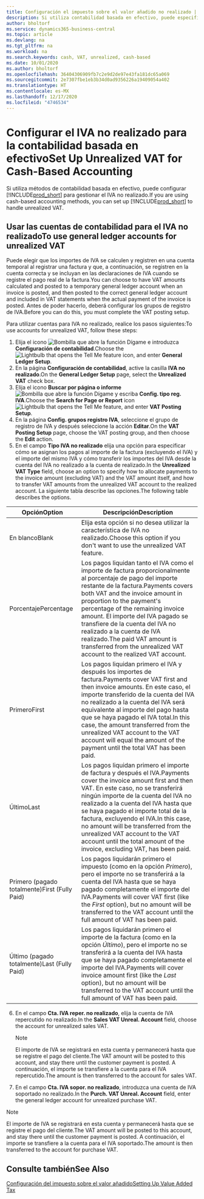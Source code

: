 ```yaml
---
title: Configuración el impuesto sobre el valor añadido no realizado | Documentos de Microsoft
description: Si utiliza contabilidad basada en efectivo, puede especificar cómo gestionar el IVA no realizado para venta y compras.
author: bholtorf
ms.service: dynamics365-business-central
ms.topic: article
ms.devlang: na
ms.tgt_pltfrm: na
ms.workload: na
ms.search.keywords: cash, VAT, unrealized, cash-based
ms.date: 10/01/2020
ms.author: bholtorf
ms.openlocfilehash: 36404306909fb7c2e9d2de97e43fa181dc65a069
ms.sourcegitcommit: 2e7307fbe1eb3b34d0ad9356226a19409054a402
ms.translationtype: HT
ms.contentlocale: es-MX
ms.lasthandoff: 12/17/2020
ms.locfileid: "4746534"
---
```

# <a name="set-up-unrealized-vat-for-cash-based-accounting"></a><span data-ttu-id="8682f-103">Configurar el IVA no realizado para la contabilidad basada en efectivo</span><span class="sxs-lookup"><span data-stu-id="8682f-103">Set Up Unrealized VAT for Cash-Based Accounting</span></span>
<span data-ttu-id="8682f-104">Si utiliza métodos de contabilidad basada en efectivo, puede configurar [!INCLUDE[prod_short](includes/prod_short.md)] para gestionar el IVA no realizado.</span><span class="sxs-lookup"><span data-stu-id="8682f-104">If you are using cash-based accounting methods, you can set up [!INCLUDE[prod_short](includes/prod_short.md)] to handle unrealized VAT.</span></span>

## <a name="to-use-general-ledger-accounts-for-unrealized-vat"></a><span data-ttu-id="8682f-105">Usar las cuentas de contabilidad para el IVA no realizado</span><span class="sxs-lookup"><span data-stu-id="8682f-105">To use general ledger accounts for unrealized VAT</span></span>
<span data-ttu-id="8682f-106">Puede elegir que los importes de IVA se calculen y registren en una cuenta temporal al registrar una factura y que, a continuación, se registren en la cuenta correcta y se incluyan en las declaraciones de IVA cuando se registre el pago real de la factura.</span><span class="sxs-lookup"><span data-stu-id="8682f-106">You can choose to have VAT amounts calculated and posted to a temporary general ledger account when an invoice is posted, and then posted to the correct general ledger account and included in VAT statements when the actual payment of the invoice is posted.</span></span> <span data-ttu-id="8682f-107">Antes de poder hacerlo, deberá configurar los grupos de registro de IVA.</span><span class="sxs-lookup"><span data-stu-id="8682f-107">Before you can do this, you must complete the VAT posting setup.</span></span>

<span data-ttu-id="8682f-108">Para utilizar cuentas para IVA no realizado, realice los pasos siguientes:</span><span class="sxs-lookup"><span data-stu-id="8682f-108">To use accounts for unrealized VAT, follow these steps:</span></span>
1. <span data-ttu-id="8682f-109">Elija el icono ![Bombilla que abre la función Dígame](media/ui-search/search_small.png "Dígame qué desea hacer") e introduzca **Configuración de contabilidad**.</span><span class="sxs-lookup"><span data-stu-id="8682f-109">Choose the ![Lightbulb that opens the Tell Me feature](media/ui-search/search_small.png "Tell me what you want to do") icon, and enter **General Ledger Setup**.</span></span>
2. <span data-ttu-id="8682f-110">En la página **Configuración de contabilidad**, active la casilla **IVA no realizado**.</span><span class="sxs-lookup"><span data-stu-id="8682f-110">On the **General Ledger Setup** page, select the **Unrealized VAT** check box.</span></span>
3. <span data-ttu-id="8682f-111">Elija el icono **Buscar por página o informe** ![Bombilla que abre la función Dígame](media/ui-search/search_small.png "Dígame qué desea hacer") y escriba **Config. tipo reg. IVA**.</span><span class="sxs-lookup"><span data-stu-id="8682f-111">Choose the **Search for Page or Report** icon ![Lightbulb that opens the Tell Me feature](media/ui-search/search_small.png "Tell me what you want to do"), and enter **VAT Posting Setup**.</span></span>
4. <span data-ttu-id="8682f-112">En la página **Config. grupos registro IVA**, seleccione el grupo de registro de IVA y después seleccione la acción **Editar**.</span><span class="sxs-lookup"><span data-stu-id="8682f-112">On the **VAT Posting Setup** page, choose the VAT posting group, and then choose the **Edit** action.</span></span>
5. <span data-ttu-id="8682f-113">En el campo **Tipo IVA no realizado** elija una opción para especificar cómo se asignan los pagos al importe de la factura (excluyendo el IVA) y el importe del mismo IVA y cómo transferir los importes del IVA desde la cuenta del IVA no realizado a la cuenta de realizado.</span><span class="sxs-lookup"><span data-stu-id="8682f-113">In the **Unrealized VAT Type** field, choose an option to specify how to allocate payments to the invoice amount (excluding VAT) and the VAT amount itself, and how to transfer VAT amounts from the unrealized VAT account to the realized account.</span></span> <span data-ttu-id="8682f-114">La siguiente tabla describe las opciones.</span><span class="sxs-lookup"><span data-stu-id="8682f-114">The following table describes the options.</span></span>

| <span data-ttu-id="8682f-115">Opción</span><span class="sxs-lookup"><span data-stu-id="8682f-115">Option</span></span> | <span data-ttu-id="8682f-116">Descripción</span><span class="sxs-lookup"><span data-stu-id="8682f-116">Description</span></span> |
| --- | --- |
| <span data-ttu-id="8682f-117">En blanco</span><span class="sxs-lookup"><span data-stu-id="8682f-117">Blank</span></span> | <span data-ttu-id="8682f-118">Elija esta opción si no desea utilizar la característica de IVA no realizado.</span><span class="sxs-lookup"><span data-stu-id="8682f-118">Choose this option if you don't want to use the unrealized VAT feature.</span></span> |
| <span data-ttu-id="8682f-119">Porcentaje</span><span class="sxs-lookup"><span data-stu-id="8682f-119">Percentage</span></span> | <span data-ttu-id="8682f-120">Los pagos liquidan tanto el IVA como el importe de factura proporcionalmente al porcentaje de pago del importe restante de la factura.</span><span class="sxs-lookup"><span data-stu-id="8682f-120">Payments covers both VAT and the invoice amount in proportion to the payment's percentage of the remaining invoice amount.</span></span> <span data-ttu-id="8682f-121">El importe del IVA pagado se transfiere de la cuenta del IVA no realizado a la cuenta de IVA realizado.</span><span class="sxs-lookup"><span data-stu-id="8682f-121">The paid VAT amount is transferred from the unrealized VAT account to the realized VAT account.</span></span> |
| <span data-ttu-id="8682f-122">Primero</span><span class="sxs-lookup"><span data-stu-id="8682f-122">First</span></span> | <span data-ttu-id="8682f-123">Los pagos liquidan primero el IVA y después los importes de factura.</span><span class="sxs-lookup"><span data-stu-id="8682f-123">Payments cover VAT first and then invoice amounts.</span></span> <span data-ttu-id="8682f-124">En este caso, el importe transferido de la cuenta del IVA no realizado a la cuenta del IVA será equivalente al importe del pago hasta que se haya pagado el IVA total.</span><span class="sxs-lookup"><span data-stu-id="8682f-124">In this case, the amount transferred from the unrealized VAT account to the VAT account will equal the amount of the payment until the total VAT has been paid.</span></span> |
| <span data-ttu-id="8682f-125">Último</span><span class="sxs-lookup"><span data-stu-id="8682f-125">Last</span></span> | <span data-ttu-id="8682f-126">Los pagos liquidan primero el importe de factura y después el IVA.</span><span class="sxs-lookup"><span data-stu-id="8682f-126">Payments cover the invoice amount first and then VAT.</span></span> <span data-ttu-id="8682f-127">En este caso, no se transferirá ningún importe de la cuenta del IVA no realizado a la cuenta del IVA hasta que se haya pagado el importe total de la factura, excluyendo el IVA.</span><span class="sxs-lookup"><span data-stu-id="8682f-127">In this case, no amount will be transferred from the unrealized VAT account to the VAT account until the total amount of the invoice, excluding VAT, has been paid.</span></span> |
| <span data-ttu-id="8682f-128">Primero (pagado totalmente)</span><span class="sxs-lookup"><span data-stu-id="8682f-128">First (Fully Paid)</span></span> | <span data-ttu-id="8682f-129">Los pagos liquidarán primero el impuesto (como en la opción _Primero_), pero el importe no se transferirá a la cuenta del IVA hasta que se haya pagado completamente el importe del IVA.</span><span class="sxs-lookup"><span data-stu-id="8682f-129">Payments will cover VAT first (like the _First_ option), but no amount will be transferred to the VAT account until the full amount of VAT has been paid.</span></span> |
| <span data-ttu-id="8682f-130">Último (pagado totalmente)</span><span class="sxs-lookup"><span data-stu-id="8682f-130">Last (Fully Paid)</span></span> | <span data-ttu-id="8682f-131">Los pagos liquidarán primero el importe de la factura (como en la opción _Último_), pero el importe no se transferirá a la cuenta del IVA hasta que se haya pagado completamente el importe del IVA.</span><span class="sxs-lookup"><span data-stu-id="8682f-131">Payments will cover invoice amount first (like the _Last_ option), but no amount will be transferred to the VAT account until the full amount of VAT has been paid.</span></span> |

6. <span data-ttu-id="8682f-132">En el campo **Cta. IVA reper. no realizado**, elija la cuenta de IVA repercutido no realizado.</span><span class="sxs-lookup"><span data-stu-id="8682f-132">In the **Sales VAT Unreal. Account** field, choose the account for unrealized sales VAT.</span></span>

    > [!NOTE]  
    > <span data-ttu-id="8682f-133">El importe de IVA se registrará en esta cuenta y permanecerá hasta que se registre el pago del cliente.</span><span class="sxs-lookup"><span data-stu-id="8682f-133">The VAT amount will be posted to this account, and stay there until the customer payment is posted.</span></span> <span data-ttu-id="8682f-134">A continuación, el importe se transfiere a la cuenta para el IVA repercutido.</span><span class="sxs-lookup"><span data-stu-id="8682f-134">The amount is then transferred to the account for sales VAT.</span></span>
7. <span data-ttu-id="8682f-135">En el campo **Cta. IVA sopor. no realizado**, introduzca una cuenta de IVA soportado no realizado.</span><span class="sxs-lookup"><span data-stu-id="8682f-135">In the **Purch. VAT Unreal. Account** field, enter the general ledger account for unrealized purchase VAT.</span></span>

> [!NOTE]  
> <span data-ttu-id="8682f-136">El importe de IVA se registrará en esta cuenta y permanecerá hasta que se registre el pago del cliente.</span><span class="sxs-lookup"><span data-stu-id="8682f-136">The VAT amount will be posted to this account, and stay there until the customer payment is posted.</span></span> <span data-ttu-id="8682f-137">A continuación, el importe se transfiere a la cuenta para el IVA soportado.</span><span class="sxs-lookup"><span data-stu-id="8682f-137">The amount is then transferred to the account for purchase VAT.</span></span>

## <a name="see-also"></a><span data-ttu-id="8682f-138">Consulte también</span><span class="sxs-lookup"><span data-stu-id="8682f-138">See Also</span></span>
[<span data-ttu-id="8682f-139">Configuración del impuesto sobre el valor añadido</span><span class="sxs-lookup"><span data-stu-id="8682f-139">Setting Up Value Added Tax</span></span>](finance-setup-vat.md)
